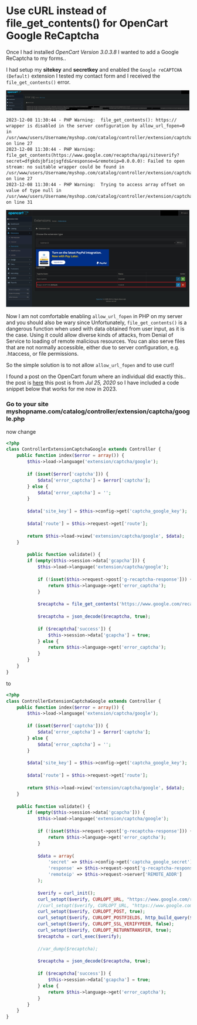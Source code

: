 # Use cURL instead of file_get_contents() for OpenCart Google ReCaptcha

Once I had installed *OpenCart Version 3.0.3.8* I wanted to add a Google ReCaptcha to my forms..

I had setup my **sitekey** and **secretkey** and enabled the `Google reCAPTCHA (Default)` extension I tested my contact form and I received the `file_get_contents()` error.

[<img src="img/1.jpg" width="500"/>](img/1.jpg)

```
2023-12-08 11:30:44 - PHP Warning:  file_get_contents(): https:// wrapper is disabled in the server configuration by allow_url_fopen=0 in /usr/www/users/Username/myshop.com/catalog/controller/extension/captcha/google.php on line 27
2023-12-08 11:30:44 - PHP Warning:  file_get_contents(https://www.google.com/recaptcha/api/siteverify?secret=dfgkdsjbfiojsgfds&response=&remoteip=0.0.0.0): Failed to open stream: no suitable wrapper could be found in /usr/www/users/Username/myshop.com/catalog/controller/extension/captcha/google.php on line 27
2023-12-08 11:30:44 - PHP Warning:  Trying to access array offset on value of type null in /usr/www/users/Username/myshop.com/catalog/controller/extension/captcha/google.php on line 31
```

[<img src="img/2.jpg" width="500"/>](img/2.jpg)

Now I am not comfortable enabling `allow_url_fopen` in PHP on my server and you should also be wary since Unfortunately, `file_get_contents()` is a dangerous function when used with data obtained from user input, as it is the case. Using it could allow diverse kinds of attacks, from Denial of Service to loading of remote malicious resources.  You can also serve files that are not normally accessible, either due to server configuration, e.g. .htaccess, or file permissions.

So the simple solution is to not allow `allow_url_fopen` and to use curl!

I found a post on the OpenCart forum where an individual did exactly this.. the post is [here](https://forum.opencart.com/viewtopic.php?t=219173) this post is from *Jul 25, 2020* so I have included a code snippet below that works for me now in 2023.

### Go to your site myshopname.com/catalog/controller/extension/captcha/google.php

now change

```php
<?php
class ControllerExtensionCaptchaGoogle extends Controller {
    public function index($error = array()) {
        $this->load->language('extension/captcha/google');

        if (isset($error['captcha'])) {
			$data['error_captcha'] = $error['captcha'];
		} else {
			$data['error_captcha'] = '';
		}

		$data['site_key'] = $this->config->get('captcha_google_key');

        $data['route'] = $this->request->get['route']; 

		return $this->load->view('extension/captcha/google', $data);
    }

	    public function validate() {
		if (empty($this->session->data['gcapcha'])) {
			$this->load->language('extension/captcha/google');

			if (!isset($this->request->post['g-recaptcha-response'])) {
				return $this->language->get('error_captcha');
			}

			$recaptcha = file_get_contents('https://www.google.com/recaptcha/api/siteverify?secret=' . urlencode($this->config->get('captcha_google_secret')) . '&response=' . $this->request->post['g-recaptcha-response'] . '&remoteip=' . $this->request->server['REMOTE_ADDR']);

			$recaptcha = json_decode($recaptcha, true);

			if ($recaptcha['success']) {
				$this->session->data['gcapcha']	= true;
			} else {
				return $this->language->get('error_captcha');
			}
		}
    }
}


```

to

```php
<?php
class ControllerExtensionCaptchaGoogle extends Controller {
    public function index($error = array()) {
        $this->load->language('extension/captcha/google');

        if (isset($error['captcha'])) {
			$data['error_captcha'] = $error['captcha'];
		} else {
			$data['error_captcha'] = '';
		}

		$data['site_key'] = $this->config->get('captcha_google_key');

        $data['route'] = $this->request->get['route']; 

		return $this->load->view('extension/captcha/google', $data);
    }

	public function validate() {
		if (empty($this->session->data['gcapcha'])) {
			$this->load->language('extension/captcha/google');

			if (!isset($this->request->post['g-recaptcha-response'])) {
				return $this->language->get('error_captcha');
			}
			
			$data = array(
			    'secret' => $this->config->get('captcha_google_secret'),
			    'response' => $this->request->post['g-recaptcha-response'],
				'remoteip' => $this->request->server['REMOTE_ADDR']
			);
			
			$verify = curl_init();
			curl_setopt($verify, CURLOPT_URL, "https://www.google.com/recaptcha/api/siteverify");
			//curl_setopt($verify, CURLOPT_URL, "https://www.google.com/recaptcha/api/siteverify?secret=" . urlencode($this->config->get('captcha_google_secret')) . "&response=" . $this->request->post['g-recaptcha-response'] . "&remoteip=" . $this->request->server['REMOTE_ADDR']);
			curl_setopt($verify, CURLOPT_POST, true);
			curl_setopt($verify, CURLOPT_POSTFIELDS, http_build_query($data));
			curl_setopt($verify, CURLOPT_SSL_VERIFYPEER, false);
			curl_setopt($verify, CURLOPT_RETURNTRANSFER, true);
			$recaptcha = curl_exec($verify);
			
			//var_dump($recaptcha);
			
			$recaptcha = json_decode($recaptcha, true);

			if ($recaptcha['success']) {
				$this->session->data['gcapcha']	= true;
			} else {
				return $this->language->get('error_captcha');
			}
		}
    }
}

```

